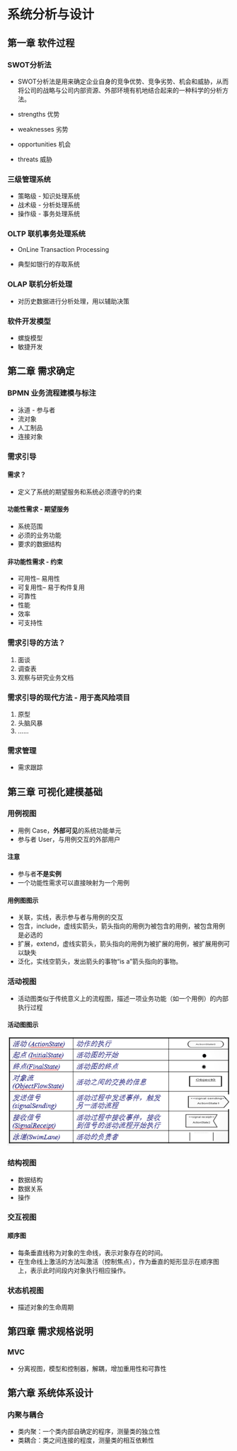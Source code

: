 # 系统分析与设计

## 第一章 软件过程

### SWOT分析法

* SWOT分析法是用来确定企业自身的竞争优势、竞争劣势、机会和威胁，从而将公司的战略与公司内部资源、外部环境有机地结合起来的一种科学的分析方法。

* strengths 优势
* weaknesses 劣势
* opportunities 机会
* threats 威胁

### 三级管理系统

* 策略级 - 知识处理系统
* 战术级 - 分析处理系统
* 操作级 - 事务处理系统

### OLTP 联机事务处理系统

* OnLine Transaction Processing

* 典型如银行的存取系统

### OLAP 联机分析处理

* 对历史数据进行分析处理，用以辅助决策

### 软件开发模型

* 螺旋模型
* 敏捷开发

## 第二章 需求确定

### BPMN 业务流程建模与标注

* 泳道 - 参与者
* 流对象
* 人工制品
* 连接对象

### 需求引导

#### 需求？

* 定义了系统的期望服务和系统必须遵守的约束

#### 功能性需求 - 期望服务

* 系统范围
* 必须的业务功能
* 要求的数据结构

#### 非功能性需求 - 约束

* 可用性– 易用性
* 可复用性– 易于构件复用
* 可靠性
* 性能
* 效率
* 可支持性

### 需求引导的方法？

1. 面谈
1. 调查表
1. 观察与研究业务文档

### 需求引导的现代方法 - 用于高风险项目

1. 原型
1. 头脑风暴
1. ......

### 需求管理

* 需求跟踪

## 第三章 可视化建模基础

### 用例视图

* 用例 Case，**外部可见**的系统功能单元
* 参与者 User，与用例交互的外部用户

#### 注意

* 参与者**不是实例**
* 一个功能性需求可以直接映射为一个用例

#### 用例图图示

* 关联，实线，表示参与者与用例的交互
* 包含，include，虚线实箭头，箭头指向的用例为被包含的用例，被包含用例是必选的
* 扩展，extend，虚线实箭头，箭头指向的用例为被扩展的用例，被扩展用例可以缺失
* 泛化，实线空箭头，发出箭头的事物“is a”箭头指向的事物。

### 活动视图

* 活动图类似于传统意义上的流程图，描述一项业务功能（如一个用例）的内部执行过程

#### 活动图图示

![alt](../img/activitydiagram.png)

### 结构视图

* 数据结构
* 数据关系
* 操作

### 交互视图

#### 顺序图

* 每条垂直线称为对象的生命线，表示对象存在的时间。
* 在生命线上激活的方法叫激活（控制焦点），作为垂直的矩形显示在顺序图上，表示此时间段内对象执行相应操作。

### 状态机视图

* 描述对象的生命周期

## 第四章 需求规格说明

### MVC

* 分离视图，模型和控制器，解耦，增加重用性和可靠性

## 第六章 系统体系设计

### 内聚与耦合

* 类内聚：一个类内部自确定的程序，测量类的独立性
* 类耦合：类之间连接的程度，测量类的相互依赖性

